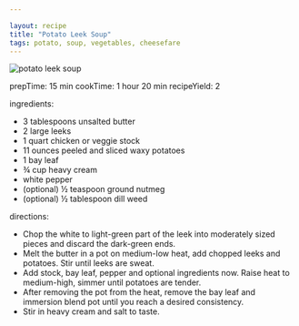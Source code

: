 ```yaml
---

layout: recipe
title: "Potato Leek Soup"
tags: potato, soup, vegetables, cheesefare
---
```


![potato leek soup](/recipes/pix/potato-leek-soup.webp)

prepTime: 15 min
cookTime: 1 hour 20 min
recipeYield: 2

ingredients:
- 3 tablespoons unsalted butter
- 2 large leeks
- 1 quart chicken or veggie stock
- 11 ounces peeled and sliced waxy potatoes
- 1 bay leaf
- ¾ cup heavy cream
- white pepper
- (optional) ½ teaspoon ground nutmeg
- (optional) ½ tablespoon dill weed

directions:
- Chop the white to light-green part of the leek into moderately sized pieces and discard the dark-green ends.
- Melt the butter in a pot on medium-low heat, add chopped leeks and potatoes. Stir until leeks are sweat.
- Add stock, bay leaf, pepper and optional ingredients now. Raise heat to medium-high, simmer until potatoes are tender.
- After removing the pot from the heat, remove the bay leaf and immersion blend pot until you reach a desired consistency.
- Stir in heavy cream and salt to taste.
